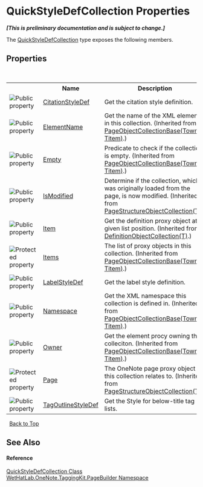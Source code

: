 # QuickStyleDefCollection Properties
 _**\[This is preliminary documentation and is subject to change.\]**_

The <a href="d18a9ee8-6ca6-15cb-9563-6af8ddccc08a.md">QuickStyleDefCollection</a> type exposes the following members.


## Properties
&nbsp;<table><tr><th></th><th>Name</th><th>Description</th></tr><tr><td>![Public property](media/pubproperty.gif "Public property")</td><td><a href="23261b32-7467-54a4-23f1-331b067c7297.md">CitationStyleDef</a></td><td>
Get the citation style definition.</td></tr><tr><td>![Public property](media/pubproperty.gif "Public property")</td><td><a href="7f357b9b-bf0e-cdc7-8e6f-013cea9acb64.md">ElementName</a></td><td>
Get the name of the XML elements in this collection.
 (Inherited from <a href="c5ad82e0-0fdd-bbe5-7422-61f37e0f78d2.md">PageObjectCollectionBase(Towner, Titem)</a>.)</td></tr><tr><td>![Public property](media/pubproperty.gif "Public property")</td><td><a href="5474e171-7a1b-eb2b-1943-50e76eefd49f.md">Empty</a></td><td>
Predicate to check if the collection is empty.
 (Inherited from <a href="c5ad82e0-0fdd-bbe5-7422-61f37e0f78d2.md">PageObjectCollectionBase(Towner, Titem)</a>.)</td></tr><tr><td>![Public property](media/pubproperty.gif "Public property")</td><td><a href="d77392fa-4ae2-989c-66c2-88a16349aada.md">IsModified</a></td><td>
Determine if the collection, which was originally loaded from the page, is now modified.
 (Inherited from <a href="c0ee62d5-0aa5-ad79-4300-af77337567cf.md">PageStructureObjectCollection(T)</a>.)</td></tr><tr><td>![Public property](media/pubproperty.gif "Public property")</td><td><a href="a00a9337-e536-3147-f47d-8ea0f3bfc70a.md">Item</a></td><td>
Get the definition proxy object at a given list position.
 (Inherited from <a href="337fd22b-47e1-4469-894c-9cae483b1cf4.md">DefinitionObjectCollection(T)</a>.)</td></tr><tr><td>![Protected property](media/protproperty.gif "Protected property")</td><td><a href="1c9040bb-51fc-0f2d-9fb9-64eecf110440.md">Items</a></td><td>
The list of proxy objects in this collection.
 (Inherited from <a href="c5ad82e0-0fdd-bbe5-7422-61f37e0f78d2.md">PageObjectCollectionBase(Towner, Titem)</a>.)</td></tr><tr><td>![Public property](media/pubproperty.gif "Public property")</td><td><a href="9d3923b5-96a1-4ba7-e158-c64861bfbcf0.md">LabelStyleDef</a></td><td>
Get the label style definition.</td></tr><tr><td>![Public property](media/pubproperty.gif "Public property")</td><td><a href="4d45a8f3-e827-2a99-7838-225d6a8a5914.md">Namespace</a></td><td>
Get the XML namespace this collection is defined in.
 (Inherited from <a href="c5ad82e0-0fdd-bbe5-7422-61f37e0f78d2.md">PageObjectCollectionBase(Towner, Titem)</a>.)</td></tr><tr><td>![Public property](media/pubproperty.gif "Public property")</td><td><a href="90bf4824-5a5c-fe52-09c5-04255c2f4e80.md">Owner</a></td><td>
Get the element procy owning this colleciton.
 (Inherited from <a href="c5ad82e0-0fdd-bbe5-7422-61f37e0f78d2.md">PageObjectCollectionBase(Towner, Titem)</a>.)</td></tr><tr><td>![Protected property](media/protproperty.gif "Protected property")</td><td><a href="16cf4de8-4b98-3614-27d7-a55152139606.md">Page</a></td><td>
The OneNote page proxy object this collection relates to.
 (Inherited from <a href="c0ee62d5-0aa5-ad79-4300-af77337567cf.md">PageStructureObjectCollection(T)</a>.)</td></tr><tr><td>![Public property](media/pubproperty.gif "Public property")</td><td><a href="2efe85d3-a949-2a8f-69b8-9d8a0a2bf018.md">TagOutlineStyleDef</a></td><td>
Get the Style for below-title tag lists.</td></tr></table>&nbsp;
<a href="#quickstyledefcollection-properties">Back to Top</a>

## See Also


#### Reference
<a href="d18a9ee8-6ca6-15cb-9563-6af8ddccc08a.md">QuickStyleDefCollection Class</a><br /><a href="56352230-71f2-f4b7-63a8-983965663af5.md">WetHatLab.OneNote.TaggingKit.PageBuilder Namespace</a><br />